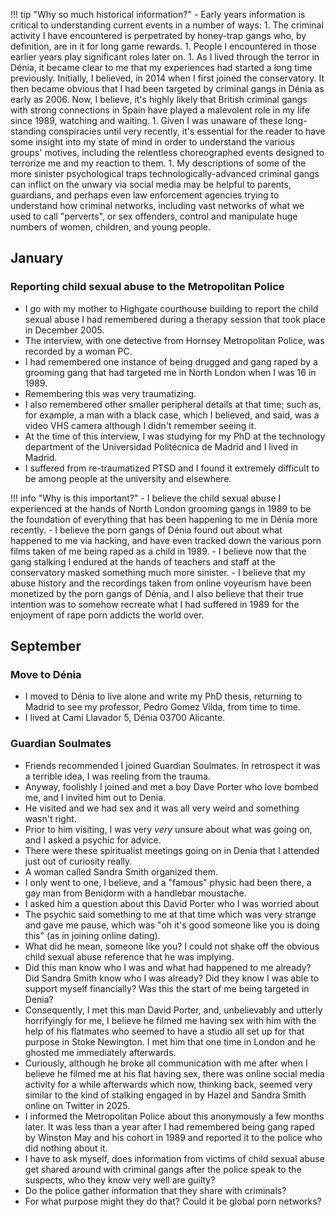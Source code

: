 !!! tip "Why so much historical information?"
    - Early years information is critical to understanding current events in a number of ways:
        1. The criminal activity I have encountered is perpetrated by honey-trap gangs who, by definition, are in it for long game rewards.
        1. People I encountered in those earlier years play significant roles later on.
        1. As I lived through the terror in Dénia, it became clear to me that my experiences had started a long time previously. Initially, I believed, in 2014 when I first joined the conservatory. It then became obvious that I had been targeted by criminal gangs in Dénia as early as 2006. Now, I believe, it's highly likely that British criminal gangs with strong connections in Spain have played a malevolent role in my life since 1989, watching and waiting.
        1. Given I was unaware of these long-standing conspiracies until very recently, it's essential for the reader to have some insight into my state of mind in order to understand the various groups' motives, including the relentless choreographed events designed to terrorize me and my reaction to them.
        1. My descriptions of some of the more sinister psychological traps technologically-advanced criminal gangs can inflict on the unwary via social media may be helpful to parents, guardians, and perhaps even law enforcement agencies trying to understand how criminal networks, including vast networks of what we used to call "perverts", or sex offenders, control and manipulate huge numbers of women, children, and young people.

## January

### Reporting child sexual abuse to the Metropolitan Police

- I go with my mother to Highgate courthouse building to report the child sexual abuse I had remembered during a therapy session that took place in December 2005.
- The interview, with one detective from Hornsey Metropolitan Police, was recorded by a woman PC.
- I had remembered one instance of being drugged and gang raped by a grooming gang that had targeted me in North London when I was 16 in 1989.
- Remembering this was very traumatizing.
- I also remembered other smaller peripheral details at that time; such as, for example, a man with a black case, which I believed, and said, was a video VHS camera although I didn't remember seeing it.
- At the time of this interview, I was studying for my PhD at the technology department of the Universidad Politécnica de Madrid and I lived in Madrid.
- I suffered from re-traumatized PTSD and I found it extremely difficult to be among people at the university and elsewhere.

!!! info "Why is this important?"
    - I believe the child sexual abuse I experienced at the hands of North London grooming gangs in 1989 to be the foundation of everything that has been happening to me in Dénia more recently.
    - I believe the porn gangs of Dénia found out about what happened to me via hacking, and have even tracked down the various porn films taken of me being raped as a child in 1989.
    - I believe now that the gang stalking I endured at the hands of teachers and staff at the conservatory masked something much more sinister.
    - I believe that my abuse history and the recordings taken from online voyeurism have been monetized by the porn gangs of Dénia, and I also believe that their true intention was to somehow recreate what I had suffered in 1989 for the enjoyment of rape porn addicts the world over.

## September 

### Move to Dénia

- I moved to Dénia to live alone and write my PhD thesis, returning to Madrid to see my professor, Pedro Gomez Vilda, from time to time.
- I lived at Cami Llavador 5, Dénia 03700 Alicante.

### Guardian Soulmates

- Friends recommended I joined Guardian Soulmates. In retrospect it was a terrible idea, I was reeling from the trauma.
- Anyway, foolishly I joined and met a boy Dave Porter who love bombed me, and I invited him out to Denia.
- He visited and we had sex and it was all very weird and something wasn't right.
- Prior to him visiting, I was very *very* unsure about what was going on, and I asked a psychic for advice.
- There were these spiritualist meetings going on in Denia that I attended just out of curiosity really.
- A woman called Sandra Smith organized them.
- I only went to one, I believe, and a "famous" physic had been there, a gay man from Benidorm with a handlebar moustache.
- I asked him a question about this David Porter who I was worried about
- The psychic said something to me at that time which was very strange and gave me pause, which was "oh it's good someone like you is doing this" (as in joining online dating). 
- What did he mean, someone like you? I could not shake off the obvious child sexual abuse reference that he was implying.
- Did this man know who I was and what had happened to me already? Did Sandra Smith know who I was already? Did they know I was able to support myself financially? Was this the start of me being targeted in Denia?
- Consequently, I met this man David Porter, and, unbelievably and utterly horrifyingly for me, I believe he filmed me having sex with him with the help of his flatmates who seemed to have a studio all set up for that purpose in Stoke Newington. I met him that one time in London and he ghosted me immediately afterwards.
- Curiously, although he broke all communication with me after when I believe he filmed me at his flat having sex, there was online social media activity for a while afterwards which now, thinking back, seemed very similar to the kind of stalking engaged in by Hazel and Sandra Smith online on Twitter in 2025.
- I informed the Metropolitan Police about this anonymously a few months later. It was less than a year after I had remembered being gang raped by Winston May and his cohort in 1989 and reported it to the police who did nothing about it.
- I have to ask myself, does information from victims of child sexual abuse get shared around with criminal gangs after the police speak to the suspects, who they know very well are guilty? 
- Do the police gather information that they share with criminals?
- For what purpose might they do that? Could it be global porn networks?